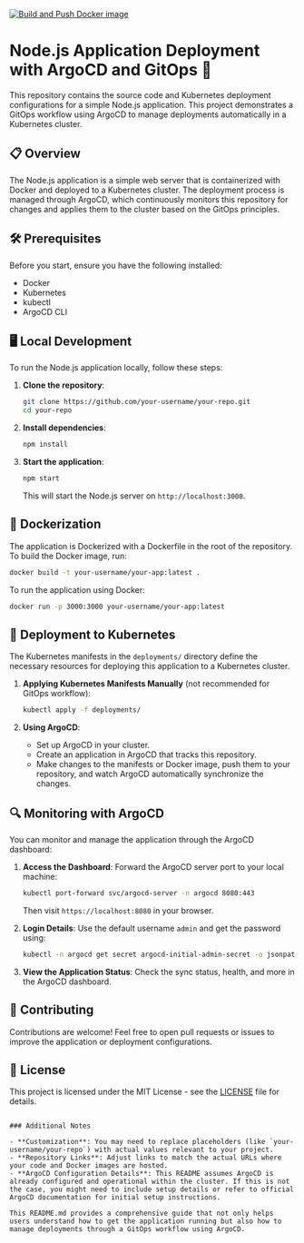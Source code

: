 [![Build and Push Docker image](https://github.com/EzioDEVio/GitOps-ArgoCD-App/actions/workflows/build.yml/badge.svg)](https://github.com/EzioDEVio/GitOps-ArgoCD-App/actions/workflows/build.yml)
# Node.js Application Deployment with ArgoCD and GitOps 🚀

This repository contains the source code and Kubernetes deployment configurations for a simple Node.js application. This project demonstrates a GitOps workflow using ArgoCD to manage deployments automatically in a Kubernetes cluster.

## 📋 Overview

The Node.js application is a simple web server that is containerized with Docker and deployed to a Kubernetes cluster. The deployment process is managed through ArgoCD, which continuously monitors this repository for changes and applies them to the cluster based on the GitOps principles.

## 🛠️ Prerequisites

Before you start, ensure you have the following installed:
- Docker
- Kubernetes
- kubectl
- ArgoCD CLI

## 🖥️ Local Development

To run the Node.js application locally, follow these steps:

1. **Clone the repository**:
   ```bash
   git clone https://github.com/your-username/your-repo.git
   cd your-repo
   ```

2. **Install dependencies**:
   ```bash
   npm install
   ```

3. **Start the application**:
   ```bash
   npm start
   ```

   This will start the Node.js server on `http://localhost:3000`.

## 🐳 Dockerization

The application is Dockerized with a Dockerfile in the root of the repository. To build the Docker image, run:

```bash
docker build -t your-username/your-app:latest .
```

To run the application using Docker:

```bash
docker run -p 3000:3000 your-username/your-app:latest
```

## 🚢 Deployment to Kubernetes

The Kubernetes manifests in the `deployments/` directory define the necessary resources for deploying this application to a Kubernetes cluster.

1. **Applying Kubernetes Manifests Manually** (not recommended for GitOps workflow):

   ```bash
   kubectl apply -f deployments/
   ```

2. **Using ArgoCD**:

   - Set up ArgoCD in your cluster.
   - Create an application in ArgoCD that tracks this repository.
   - Make changes to the manifests or Docker image, push them to your repository, and watch ArgoCD automatically synchronize the changes.

## 🔍 Monitoring with ArgoCD

You can monitor and manage the application through the ArgoCD dashboard:

1. **Access the Dashboard**:
   Forward the ArgoCD server port to your local machine:

   ```bash
   kubectl port-forward svc/argocd-server -n argocd 8080:443
   ```

   Then visit `https://localhost:8080` in your browser.

2. **Login Details**:
   Use the default username `admin` and get the password using:

   ```bash
   kubectl -n argocd get secret argocd-initial-admin-secret -o jsonpath="{.data.password}" | base64 --decode; echo
   ```

3. **View the Application Status**:
   Check the sync status, health, and more in the ArgoCD dashboard.

## 🤝 Contributing

Contributions are welcome! Feel free to open pull requests or issues to improve the application or deployment configurations.

## 📖 License

This project is licensed under the MIT License - see the [LICENSE](LICENSE) file for details.
```

### Additional Notes

- **Customization**: You may need to replace placeholders (like `your-username/your-repo`) with actual values relevant to your project.
- **Repository Links**: Adjust links to match the actual URLs where your code and Docker images are hosted.
- **ArgoCD Configuration Details**: This README assumes ArgoCD is already configured and operational within the cluster. If this is not the case, you might need to include setup details or refer to official ArgoCD documentation for initial setup instructions.

This README.md provides a comprehensive guide that not only helps users understand how to get the application running but also how to manage deployments through a GitOps workflow using ArgoCD.
